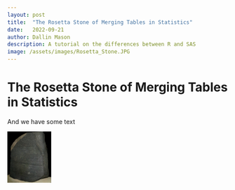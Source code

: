 ```yaml
---
layout: post
title:  "The Rosetta Stone of Merging Tables in Statistics"
date:   2022-09-21
author: Dallin Mason
description: A tutorial on the differences between R and SAS
image: /assets/images/Rosetta_Stone.JPG
---
```


# The Rosetta Stone of Merging Tables in Statistics



And we have some text


<img src="https://raw.githubusercontent.com/dallinmason/stat386-projects/main/assets/images/Rosetta_Stone.JPG" alt="" style="width:100px;"/>
